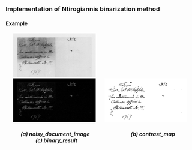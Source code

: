 ### Implementation of Ntirogiannis binarization method

#### Example
<p float="left">
<img   src="images/image.jpg"  hspace="20" width="220" >  
<img   src="images/contrast_map.jpg"  hspace="20" width="220">   
<img   src="images/su_binary.jpg" width="220">   
<p/>

##### &nbsp;&nbsp;&nbsp;&nbsp;&nbsp;&nbsp;&nbsp;&nbsp;&nbsp;&nbsp;&nbsp; (a) noisy_document_image &nbsp;&nbsp;&nbsp;&nbsp;&nbsp;&nbsp;&nbsp;&nbsp;&nbsp;&nbsp;&nbsp;&nbsp;&nbsp;&nbsp;&nbsp;&nbsp;&nbsp;&nbsp;&nbsp;&nbsp;&nbsp;&nbsp;&nbsp;&nbsp;&nbsp;&nbsp;&nbsp;&nbsp;&nbsp;&nbsp;&nbsp; (b) contrast_map &nbsp;&nbsp;&nbsp;&nbsp;&nbsp;&nbsp;&nbsp;&nbsp;&nbsp;&nbsp;&nbsp;&nbsp;&nbsp;&nbsp;&nbsp;&nbsp;&nbsp;&nbsp;&nbsp;&nbsp;&nbsp;&nbsp;&nbsp; (c) binary_result

